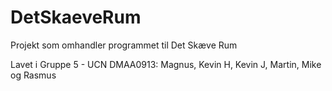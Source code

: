 # DetSkaeveRum
Projekt som omhandler programmet til Det Skæve Rum

Lavet i Gruppe 5 - UCN DMAA0913: Magnus, Kevin H, Kevin J, Martin, Mike og Rasmus
